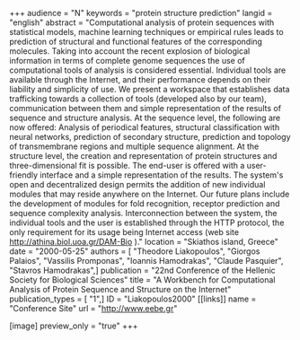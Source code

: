 +++
audience = "N"
keywords = "protein structure prediction"
langid = "english"
abstract = "Computational analysis of protein sequences with statistical models, machine learning techniques or empirical rules leads to prediction of structural and functional features of the corresponding molecules. Taking into account the recent explosion of biological information in terms of complete genome sequences the use of computational tools of analysis is considered essential. Individual tools are available through the Internet, and their performance depends on their liability and simplicity of use. We present a workspace that establishes data trafficking towards a collection of tools (developed also by our team), communication between them and simple representation of the results of sequence and structure analysis. At the sequence level, the following are now offered: Analysis of periodical features, structural classification with neural networks, prediction of secondary structure, prediction and topology of transmembrane regions and multiple sequence alignment. At the structure level, the creation and representation of protein structures and three-dimensional fit is possible. The end-user is offered with a user-friendly interface and a simple representation of the results. The system's open and decentralized design permits the addition of new individual modules that may reside anywhere on the Internet. Our future plans include the development of modules for fold recognition, receptor prediction and sequence complexity analysis. Interconnection between the system, the individual tools and the user is established through the HTTP protocol, the only requirement for its usage being Internet access (web site http://athina.biol.uoa.gr/DAM-Bio )."
location = "Skiathos island, Greece"
date = "2000-05-25"
authors = [ "Theodore Liakopoulos", "Giorgos Palaios", "Vassilis Promponas", "Ioannis Hamodrakas", "Claude Pasquier", "Stavros Hamodrakas",]
publication = "22nd Conference of the Hellenic Society for Biological Sciences"
title = "A Workbench for Computational Analysis of Protein Sequence and Structure on the Internet"
publication_types = [ "1",]
ID = "Liakopoulos2000"
[[links]]
name = "Conference Site"
url = "http://www.eebe.gr"

[image]
preview_only = "true"
+++
